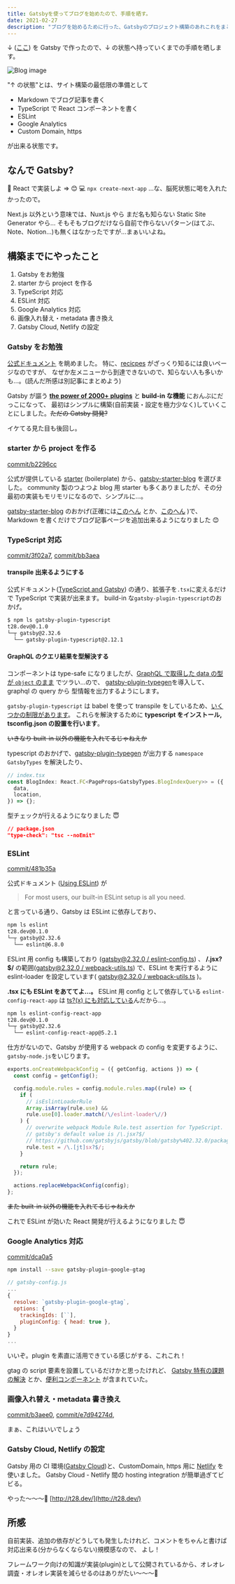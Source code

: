 ```yaml
---
title: Gatsbyを使ってブログを始めたので、手順を晒す。
date: 2021-02-27
description: "ブログを始めるために行った、Gatsbyのプロジェクト構築のあれこれをまとめました。"
---
```


↓ ([ここ](/)) を Gatsby で作ったので、↓ の状態へ持っていくまでの手順を晒します。

![Blog image](../assets/blog/start-blog-with-gatsby/blog-image.jpg)

"↑ の状態"とは、サイト構築の最低限の準備として

- Markdown でブログ記事を書く
- TypeScript で React コンポーネントを書く
- ESLint
- Google Analytics
- Custom Domain, https

が出来る状態です。

## なんで Gatsby?

🤔 React で実装しよ => 😊 💻 `npx create-next-app` ...な、脳死状態に喝を入れたかったので。

Next.js 以外という意味では、Nuxt.js やら まだ名も知らない Static Site Generator やら...
そもそもブログだけなら自前で作らないパターン(はてぶ、Note、Notion...)も無くはなかったですが...まぁいいよね。

## 構築までにやったこと

1. Gatsby をお勉強
1. starter から project を作る
1. TypeScript 対応
1. ESLint 対応
1. Google Analytics 対応
1. 画像入れ替え・metadata 書き換え
1. Gatsby Cloud, Netlify の設定

### Gatsby をお勉強

[公式ドキュメント](https://www.gatsbyjs.com/docs/) を眺めました。
特に、[recicpes](https://www.gatsbyjs.com/docs/recipes/) がざっくり知るには良いページなのですが、
なぜか左メニューから到達できないので、知らない人も多いかも...。(読んだ所感は別記事にまとめよう)

Gatsby が謳う **[the power of 2000+ plugins](https://www.gatsbyjs.com)** と **build-in な機能** におんぶにだっこになって、
最初はシンプルに構築(自前実装・設定を極力少なく)していくことにしました。~~ただの Gatsby 開発?~~

イケてる見た目も後回し。

### starter から project を作る

[commit/b2296cc](https://github.com/TatsuyaYamamoto/t28.dev/commit/b2296cc0af8e8470259bdcea5b82e74a7d0d7f8f)

公式が提供している [starter](https://www.gatsbyjs.com/starters/) (boilerplate) から、[gatsby-starter-blog](https://www.gatsbyjs.com/starters/gatsbyjs/gatsby-starter-blog) を選びました。
community 製のつよつよ blog 用 starter も多くありましたが、その分最初の実装もモリモリになるので、シンプルに...。

[gatsby-starter-blog](https://www.gatsbyjs.com/starters/gatsbyjs/gatsby-starter-blog) のおかげ(正確には[このへん](https://github.com/TatsuyaYamamoto/t28.dev/commit/b2296cc0af8e8470259bdcea5b82e74a7d0d7f8f#diff-b5e305780d9d473da97c61beab8bc36e5e8871b360942e4686c9b20d8c5d4cfa) とか、[このへん](https://github.com/TatsuyaYamamoto/t28.dev/commit/b2296cc0af8e8470259bdcea5b82e74a7d0d7f8f#diff-b5e305780d9d473da97c61beab8bc36e5e8871b360942e4686c9b20d8c5d4cfaR15-R50) )で、
Markdown を書くだけでブログ記事ページを追加出来るようになりました 😊

### TypeScript 対応

[commit/3f02a7](https://github.com/TatsuyaYamamoto/t28.dev/commit/3f02a7af9404768a84744d49b16906fbd638c42c), [commit/bb3aea](https://github.com/TatsuyaYamamoto/t28.dev/commit/bb3aead6853bdb36c914cfe14497f5d43c2d5835)

#### transpile 出来るようにする

公式ドキュメント([TypeScript and Gatsby](https://www.gatsbyjs.com/docs/how-to/custom-configuration/typescript/)) の通り、拡張子を`.tsx`に変えるだけで TypeScript で実装が出来ます。
build-in な`gatsby-plugin-typescript`のおかげ。

```bash
$ npm ls gatsby-plugin-typescript
t28.dev@0.1.0
└─┬ gatsby@2.32.6
  └── gatsby-plugin-typescript@2.12.1
```

#### GraphQL のクエリ結果を型解決する

コンポーネントは type-safe になりましたが、[GraphQL で取得した data の型が `object` のまま](https://github.com/gatsbyjs/gatsby/blob/gatsby%402.32.0/packages/gatsby/index.d.ts#L66) でツラい...ので、
[gatsby-plugin-typegen](https://www.gatsbyjs.com/plugins/gatsby-plugin-typegen/)を導入して、graphql の query から 型情報を出力するようにします。

`gatsby-plugin-typescript` は babel を使って transpile をしているため、[いくつかの制限があります](https://github.com/gatsbyjs/gatsby/blob/master/packages/gatsby-plugin-typescript/README.md#caveats)。
これらを解決するために **typescript をインストール, tsconfig.json の設置を行います**。

~~いきなり built-in 以外の機能を入れてるじゃねえか~~

typescript のおかげで、[gatsby-plugin-typegen](https://www.gatsbyjs.com/plugins/gatsby-plugin-typegen/) が出力する `namespace GatsbyTypes` を解決したり、

```js
// index.tsx
const BlogIndex: React.FC<PageProps<GatsbyTypes.BlogIndexQuery>> = ({
  data,
  location,
}) => {};
```

型チェックが行えるようになりました 😇

```json
// package.json
"type-check": "tsc --noEmit"
```

### ESLint

[commit/481b35a](https://github.com/TatsuyaYamamoto/t28.dev/commit/481b35a2bfc5e11f3340fec46230dea459d86e1a)

公式ドキュメント ([Using ESLint](https://www.gatsbyjs.com/docs/how-to/custom-configuration/eslint/)) が

> For most users, our built-in ESLint setup is all you need.

と言っている通り、Gatsby は ESLint に依存しており、

```bash
npm ls eslint
t28.dev@0.1.0
└─┬ gatsby@2.32.6
  └── eslint@6.8.0
```

ESLint 用 config も構築しており ([gatsby@2.32.0 / eslint-config.ts](https://github.com/gatsbyjs/gatsby/blob/gatsby%402.32.0/packages/gatsby/src/utils/eslint-config.ts)) 、
**/\.jsx?$/** の範囲([gatsby@2.32.0 / webpack-utils.ts](https://github.com/gatsbyjs/gatsby/blob/gatsby%402.32.0/packages/gatsby/src/utils/webpack-utils.ts#L488-L497)) で、ESLint を実行するように eslint-loader を設定しています( [gatsby@2.32.0 / webpack-utils.ts](https://github.com/gatsbyjs/gatsby/blob/gatsby%402.32.0/packages/gatsby/src/utils/webpack-utils.ts) )。

**.tsx にも ESLint をあててよ...。** ESLint 用 config として依存している `eslint-config-react-app` は [ts?(x) にも対応している](https://github.com/facebook/create-react-app/blob/eslint-config-react-app%405.2.1/packages/eslint-config-react-app/index.js#L57)んだから...。

```bash
npm ls eslint-config-react-app
t28.dev@0.1.0
└─┬ gatsby@2.32.6
  └── eslint-config-react-app@5.2.1
```

仕方がないので、Gatsby が使用する webpack の config を変更するように、`gatsby-node.js`をいじります。

```js
exports.onCreateWebpackConfig = ({ getConfig, actions }) => {
  const config = getConfig();

  config.module.rules = config.module.rules.map((rule) => {
    if (
      // isEslintLoaderRule
      Array.isArray(rule.use) &&
      rule.use[0].loader.match(/\/eslint-loader\//)
    ) {
      // overwrite webpack Module Rule.test assertion for TypeScript.
      // gatsby's default value is /\.jsx?$/
      // https://github.com/gatsbyjs/gatsby/blob/gatsby%402.32.0/packages/gatsby/src/utils/webpack-utils.ts#L491
      rule.test = /\.[jt]sx?$/;
    }

    return rule;
  });

  actions.replaceWebpackConfig(config);
};
```

~~また built-in 以外の機能を入れてるじゃねえか~~

これで ESLint が効いた React 開発が行えるようになりました 😇

### Google Analytics 対応

[commit/dca0a5](https://github.com/TatsuyaYamamoto/t28.dev/commit/dca0a5441b040cdab1286764f2df6b99d6eb5776)

```bash
npm install --save gatsby-plugin-google-gtag
```

```js
// gatsby-config.js
...
{
  resolve: `gatsby-plugin-google-gtag`,
  options: {
    trackingIds: [``],
    pluginConfig: { head: true },
  }
}
...
```

いいぞ。plugin を素直に活用できている感じがする、これこれ！

gtag の script 要素を設置しているだけかと思ったけれど、 [Gatsby 特有の課題の解決](https://github.com/gatsbyjs/gatsby/blob/gatsby%402.32.0/packages/gatsby-plugin-google-gtag/src/gatsby-browser.js#L13) とか、[便利コンポーネント](https://github.com/gatsbyjs/gatsby/blob/gatsby%402.32.0/packages/gatsby-plugin-google-gtag/src/index.js#L4) が含まれていた。

### 画像入れ替え・metadata 書き換え

[commit/b3aee0](https://github.com/TatsuyaYamamoto/t28.dev/commit/b3aee0e1994cad7758929dea3dffca101c9a6969), [commit/e7d94274d](https://github.com/TatsuyaYamamoto/t28.dev/commit/e7d94274dbae41d20fcb50d1e025a6b9ac93d73a), []()

まぁ、これはいいでしょう

### Gatsby Cloud, Netlify の設定

Gatsby 用の CI 環境([Gatsby Cloud](https://www.gatsbyjs.com/cloud/))と、CustomDomain, https 用に [Netlify](https://www.netlify.com/) を使いました。 Gatsby Cloud - Netlify 間の hosting integration が簡単過ぎてビビる。

やった〜〜〜💪
[http://t28.dev/](http://t28.dev/)

## 所感

自前実装、追加の依存がどうしても発生したけれど、コメントをちゃんと書けば対応出来る(分からなくならない)規模感なので、 よし！

フレームワーク向けの知識が実装(plugin)として公開されているから、オレオレ調査・オレオレ実装を減らせるのはありがたい〜〜〜🙏
